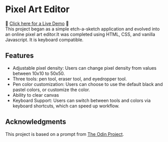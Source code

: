 # Pixel Art Editor
:star2: [Click here for a Live Demo](https://lisalbi.github.io/etch-a-sketch/) :star2: <br>
This project began as a simple etch-a-sketch application and evolved into an online pixel art editor.It was completed using HTML, CSS, and vanilla Javascript. It is keyboard compatible.

## Features
* Adjustable pixel density: Users can change pixel density from values between 10x10 to 50x50.
* Three tools: pen tool, eraser tool, and eyedropper tool.
* Pen color customization: Users can choose to use the default black and pastel colors, or customize the color.
* Ability to clear canvas
* Keyboard Support: Users can switch between tools and colors via keyboard shortcuts, which can speed up workflow.

## Acknowledgments
This project is based on a prompt from [The Odin Project](https://www.theodinproject.com/paths/foundations/courses/foundations/lessons/etch-a-sketch-project).